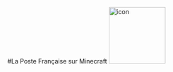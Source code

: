 #La Poste Française sur Minecraft
<img width="128" height="128" alt="icon" src="https://github.com/user-attachments/assets/e4252e6d-723b-44d2-99ea-f45b6afd74f2" />
